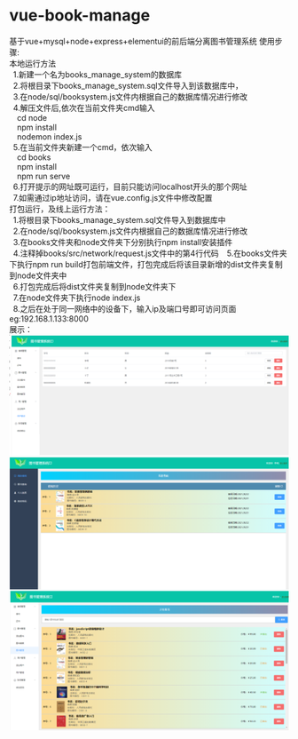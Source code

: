 # vue-book-manage
基于vue+mysql+node+express+elementui的前后端分离图书管理系统
使用步骤:  
本地运行方法  
&ensp;1.新建一个名为books_manage_system的数据库  
&ensp;2.将根目录下books_manage_system.sql文件导入到该数据库中，   
&ensp;3.在node/sql/booksystem.js文件内根据自己的数据库情况进行修改    
&ensp;4.解压文件后,依次在当前文件夹cmd输入    
&ensp;&ensp;cd node    
&ensp;&ensp;npm install    
&ensp;&ensp;nodemon index.js    
&ensp;5.在当前文件夹新建一个cmd，依次输入    
&ensp;&ensp;cd books  
&ensp;&ensp;npm install  
&ensp;&ensp;npm run serve  
&ensp;6.打开提示的网址既可运行，目前只能访问localhost开头的那个网址  
&ensp;7.如需通过ip地址访问，请在vue.config.js文件中修改配置  
打包运行，及线上运行方法：  
&ensp;1.将根目录下books_manage_system.sql文件导入到数据库中    
&ensp;2.在node/sql/booksystem.js文件内根据自己的数据库情况进行修改    
&ensp;3.在books文件夹和node文件夹下分别执行npm install安装插件  
&ensp;4.注释掉books/src/network/request.js文件中的第4行代码 
&ensp; 5.在books文件夹下执行npm run build打包前端文件，打包完成后将该目录新增的dist文件夹复制到node文件夹中  
&ensp;6.打包完成后将dist文件夹复制到node文件夹下   
&ensp;7.在node文件夹下执行node index.js  
&ensp;8.之后在处于同一网络中的设备下，输入ip及端口号即可访问页面 eg:192.168.1.133:8000   
展示：    
![image](https://github.com/84960390/vue-book-manage/blob/main/exhibit/1.png)
![image](https://github.com/84960390/vue-book-manage/blob/main/exhibit/2.png)
![image](https://github.com/84960390/vue-book-manage/blob/main/exhibit/3.png)
